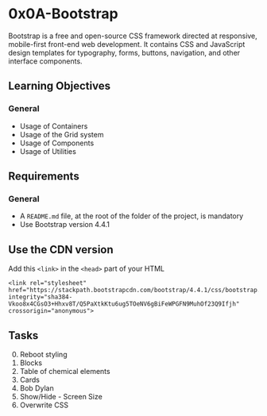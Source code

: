 # 0x0A-Bootstrap

Bootstrap is a free and open-source CSS framework directed at responsive, mobile-first front-end web development. It contains CSS and JavaScript design templates for typography, forms, buttons, navigation, and other interface components.

## Learning Objectives

### General
* Usage of Containers
* Usage of the Grid system
* Usage of Components
* Usage of Utilities

## Requirements

### General

* A ```README.md``` file, at the root of the folder of the project, is mandatory
* Use Bootstrap version 4.4.1

## Use the CDN version
Add this ```<link>``` in the ```<head>``` part of your HTML
```
<link rel="stylesheet" href="https://stackpath.bootstrapcdn.com/bootstrap/4.4.1/css/bootstrap.min.css" integrity="sha384-Vkoo8x4CGsO3+Hhxv8T/Q5PaXtkKtu6ug5TOeNV6gBiFeWPGFN9MuhOf23Q9Ifjh" crossorigin="anonymous">
```

## Tasks
0. Reboot styling
1. Blocks
2. Table of chemical elements
3. Cards
4. Bob Dylan
5. Show/Hide - Screen Size
6. Overwrite CSS